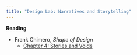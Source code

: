 ```yaml
---
title: "Design Lab: Narratives and Storytelling"
---
```


**Reading**
- Frank Chimero, _Shape of Design_
  - [Chapter 4: Stories and Voids](https://shapeofdesignbook.com/chapters/07-stories-and-voids/)
